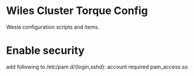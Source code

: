 # Wiles Cluster Torque Config

Wesla configuration scripts and items.

# Enable security
add following to /etc/pam.d/{login,sshd}:
account required pam_access.so
